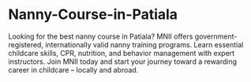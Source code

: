 # Nanny-Course-in-Patiala
Looking for the best nanny course in Patiala? MNII offers government-registered, internationally valid nanny training programs. Learn essential childcare skills, CPR, nutrition, and behavior management with expert instructors. Join MNII today and start your journey toward a rewarding career in childcare – locally and abroad.
